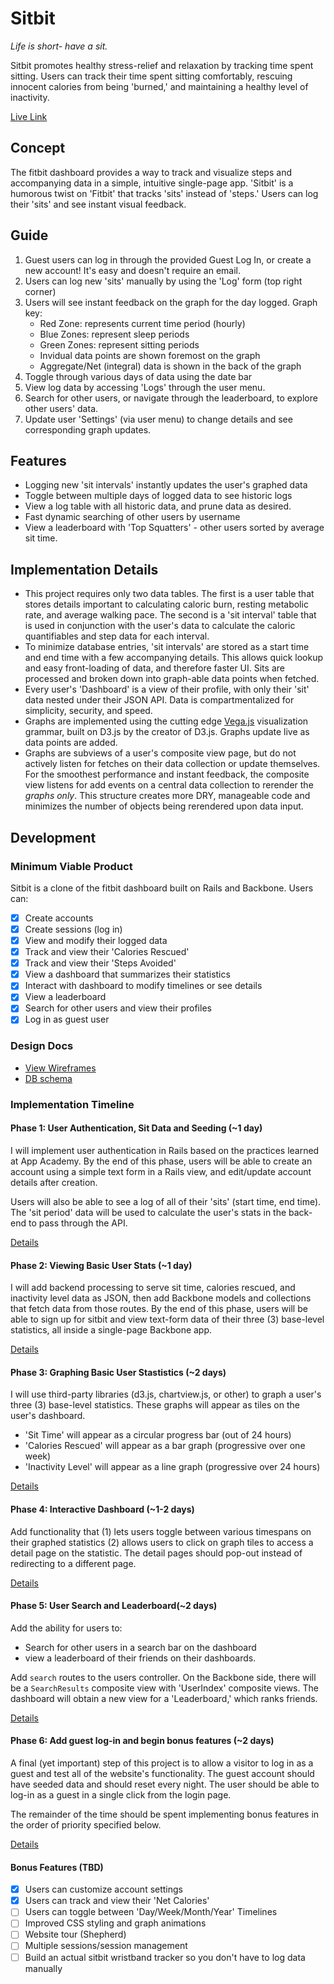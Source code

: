 # Sitbit
*Life is short- have a sit.*

Sitbit promotes healthy stress-relief and relaxation by tracking time spent
sitting. Users can track their time spent sitting comfortably, rescuing innocent
calories from being 'burned,' and maintaining a healthy level of inactivity.

[Live Link][heroku]

[heroku]: http://www.sitbit.co

## Concept

The fitbit dashboard provides a way to track and visualize steps and accompanying
data in a simple, intuitive single-page app. 'Sitbit' is a humorous twist on
'Fitbit' that tracks 'sits' instead of 'steps.' Users can log their 'sits' and
see instant visual feedback.

## Guide

1. Guest users can log in through the provided Guest Log In, or create a new
   account! It's easy and doesn't require an email.
2. Users can log new 'sits' manually by using the 'Log' form (top right corner)
3. Users will see instant feedback on the graph for the day logged. Graph key:
   - Red Zone: represents current time period (hourly)
   - Blue Zones: represent sleep periods
   - Green Zones: represent sitting periods
   - Invidual data points are shown foremost on the graph
   - Aggregate/Net (integral) data is shown in the back of the graph
4. Toggle through various days of data using the date bar
5. View log data by accessing 'Logs' through the user menu.
6. Search for other users, or navigate through the leaderboard, to explore
   other users' data.
7. Update user 'Settings' (via user menu) to change details and see corresponding
   graph updates.

## Features

- Logging new 'sit intervals' instantly updates the user's graphed data
- Toggle between multiple days of logged data to see historic logs
- View a log table with all historic data, and prune data as desired.
- Fast dynamic searching of other users by username
- View a leaderboard with 'Top Squatters' - other users sorted by average sit time.

## Implementation Details

- This project requires only two data tables. The first is a user table that
  stores details important to calculating caloric burn, resting metabolic rate,
  and average walking pace. The second is a 'sit interval' table that is used
  in conjunction with the user's data to calculate the caloric quantifiables and
  step data for each interval.
- To minimize database entries, 'sit intervals' are stored as a start time
  and end time with a few accompanying details. This allows quick lookup and easy
  front-loading of data, and therefore faster UI. Sits are processed and broken
  down into graph-able data points when fetched.
- Every user's 'Dashboard' is a view of their profile, with only their 'sit' data
  nested under their JSON API. Data is compartmentalized for simplicity,
  security, and speed.
- Graphs are implemented using the cutting edge [Vega.js][vegajs] visualization
  grammar, built on D3.js by the creator of D3.js. Graphs update live as data
  points are added.
- Graphs are subviews of a user's composite view page, but do not actively
  listen for fetches on their data collection or update themselves. For the
  smoothest performance and instant feedback, the composite view listens for
  add events on a central data collection to rerender the *graphs only*. This
  structure creates more DRY, manageable code and minimizes the number of
  objects being rerendered upon data input.

[vegajs]: https://trifacta.github.io/vega/

## Development

### Minimum Viable Product
Sitbit is a clone of the fitbit dashboard built on Rails and Backbone. Users can:

- [x] Create accounts
- [x] Create sessions (log in)
- [x] View and modify their logged data
- [x] Track and view their 'Calories Rescued'
- [x] Track and view their 'Steps Avoided'
- [x] View a dashboard that summarizes their statistics
- [x] Interact with dashboard to modify timelines or see details
- [x] View a leaderboard
- [x] Search for other users and view their profiles
- [x] Log in as guest user

### Design Docs
* [View Wireframes][views]
* [DB schema][schema]

[views]: ./docs/views.md
[schema]: ./docs/schema.md

### Implementation Timeline

#### Phase 1: User Authentication, Sit Data and Seeding (~1 day)
I will implement user authentication in Rails based on the practices learned at
App Academy. By the end of this phase, users will be able to create an account
using a simple text form in a Rails view, and edit/update account details after
creation.

Users will also be able to see a log of all of their 'sits' (start time, end
time). The 'sit period' data will be used to calculate the user's stats in the
back-end to pass through the API.

[Details][phase-one]

#### Phase 2: Viewing Basic User Stats (~1 day)
I will add backend processing to serve sit time, calories rescued, and
inactivity level data as JSON, then add Backbone models and collections that
fetch data from those routes. By the end of this phase, users will be able to
sign up for sitbit and view text-form data of their three (3) base-level
statistics, all inside a single-page Backbone app.


[Details][phase-two]

#### Phase 3: Graphing Basic User Stastistics (~2 days)
I will use third-party libraries (d3.js, chartview.js, or other) to graph a
user's three (3) base-level statistics. These graphs will appear as tiles on the
user's dashboard.
- 'Sit Time' will appear as a circular progress bar (out of 24 hours)
- 'Calories Rescued' will appear as a bar graph (progressive over one week)
- 'Inactivity Level' will appear as a line graph (progressive over 24 hours)

[Details][phase-three]

#### Phase 4: Interactive Dashboard (~1-2 days)
Add functionality that (1) lets users toggle between various timespans on their
graphed statistics (2) allows users to click on graph tiles to access a detail
page on the statistic. The detail pages should pop-out instead of redirecting
to a different page.

[Details][phase-four]

#### Phase 5: User Search and Leaderboard(~2 days)
Add the ability for users to:
- Search for other users in a search bar on the dashboard
- view a leaderboard of their friends on their dashboards.

Add `search` routes to the users controller. On the Backbone side,
there will be a `SearchResults` composite view with 'UserIndex' composite views.
The dashboard will obtain a new view for a 'Leaderboard,' which ranks friends.

[Details][phase-five]

#### Phase 6: Add guest log-in and begin bonus features (~2 days)
A final (yet important) step of this project is to allow a visitor to log in as
a guest and test all of the website's functionality. The guest account should
have seeded data and should reset every night. The user should be able to log-in
as a guest in a single click from the login page.

The remainder of the time should be spent implementing bonus features in the
order of priority specified below.

[Details][phase-six]

#### Bonus Features (TBD)
- [x] Users can customize account settings
- [x] Users can track and view their 'Net Calories'
- [ ] Users can toggle between 'Day/Week/Month/Year' Timelines
- [ ] Improved CSS styling and graph animations
- [ ] Website tour (Shepherd)
- [ ] Multiple sessions/session management
- [ ] Build an actual sitbit wristband tracker so you don't have to log data
      manually

[phase-one]: ./docs/phases/phase1.md
[phase-two]: ./docs/phases/phase2.md
[phase-three]: ./docs/phases/phase3.md
[phase-four]: ./docs/phases/phase4.md
[phase-five]: ./docs/phases/phase5.md
[phase-six]: ./docs/phases/phase6.md
